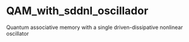 # QAM_with_sddnl_oscillador
Quantum associative memory with a single driven-dissipative nonlinear oscillator
